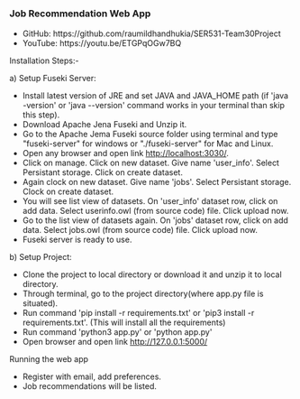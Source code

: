 # 

<h3>Job Recommendation Web App</h1>

<ul>
  <li>GitHub: https://github.com/raumildhandhukia/SER531-Team30Project</li>
  <li>YouTube: https://youtu.be/ETGPqOGw7BQ</li>
</ul>


Installation Steps:-

  a) Setup Fuseki Server:
  - Install latest version of JRE and set JAVA and JAVA_HOME path (if 'java -version' or 'java --version' command works in your terminal than skip this step).
  - Download Apache Jena Fuseki and Unzip it.
  - Go to the Apache Jema Fuseki source folder using terminal and type "fuseki-server" for windows or "./fuseki-server" for Mac and Linux.
  - Open any browser and open link <a href="http://localhost:3030/">http://localhost:3030/<a/>.
  - Click on manage. Click on new dataset. Give name 'user_info'. Select Persistant storage. Click on create dataset.
  - Again clock on new dataset. Give name 'jobs'. Select Persistant storage. Clock on create dataset.
  - You will see list view of datasets. On 'user_info' dataset row, click on add data. Select userinfo.owl (from source code) file. Click upload now.
  - Go to the list view of datasets again. On 'jobs' dataset row, click on add data. Select jobs.owl (from source code) file. Click upload now.
  - Fuseki server is ready to use.
  
  b) Setup Project:
  - Clone the project to local directory or download it and unzip it to local directory.
  - Through terminal, go to the project directory(where app.py file is situated).
  - Run command 'pip install -r requirements.txt' or 'pip3 install -r requirements.txt'. (This will install all the requirements)
  - Run command 'python3 app.py' or 'python app.py'
  - Open browser and open link <a href="http://127.0.0.1:5000/">http://127.0.0.1:5000/<a/>
  
 Running the web app
 - Register with email, add preferences.
 - Job recommendations will be listed.
